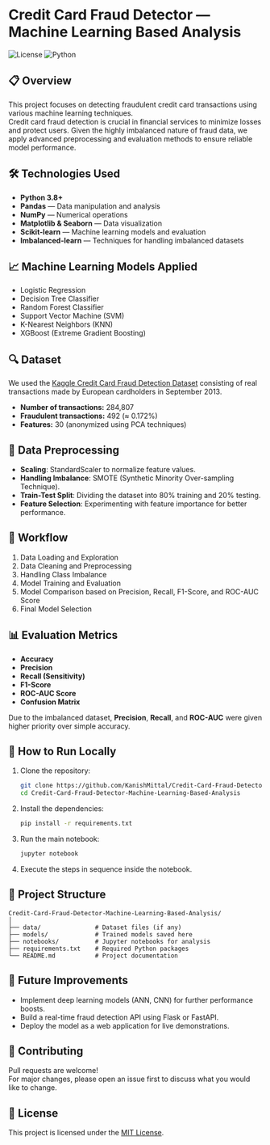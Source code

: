 # Credit Card Fraud Detector — Machine Learning Based Analysis

![License](https://img.shields.io/badge/license-MIT-blue.svg)
![Python](https://img.shields.io/badge/python-3.8%2B-blue.svg)

## 📋 Overview

This project focuses on detecting fraudulent credit card transactions using various machine learning techniques.  
Credit card fraud detection is crucial in financial services to minimize losses and protect users. Given the highly imbalanced nature of fraud data, we apply advanced preprocessing and evaluation methods to ensure reliable model performance.

## 🛠️ Technologies Used

- **Python 3.8+**
- **Pandas** — Data manipulation and analysis
- **NumPy** — Numerical operations
- **Matplotlib & Seaborn** — Data visualization
- **Scikit-learn** — Machine learning models and evaluation
- **Imbalanced-learn** — Techniques for handling imbalanced datasets

## 📈 Machine Learning Models Applied

- Logistic Regression
- Decision Tree Classifier
- Random Forest Classifier
- Support Vector Machine (SVM)
- K-Nearest Neighbors (KNN)
- XGBoost (Extreme Gradient Boosting)

## 🔍 Dataset

We used the [Kaggle Credit Card Fraud Detection Dataset](https://www.kaggle.com/datasets/mlg-ulb/creditcardfraud) consisting of real transactions made by European cardholders in September 2013.

- **Number of transactions:** 284,807
- **Fraudulent transactions:** 492 (≈ 0.172%)
- **Features:** 30 (anonymized using PCA techniques)

## 🧹 Data Preprocessing

- **Scaling**: StandardScaler to normalize feature values.
- **Handling Imbalance**: SMOTE (Synthetic Minority Over-sampling Technique).
- **Train-Test Split**: Dividing the dataset into 80% training and 20% testing.
- **Feature Selection**: Experimenting with feature importance for better performance.

## 🧠 Workflow

1. Data Loading and Exploration
2. Data Cleaning and Preprocessing
3. Handling Class Imbalance
4. Model Training and Evaluation
5. Model Comparison based on Precision, Recall, F1-Score, and ROC-AUC Score
6. Final Model Selection

## 📊 Evaluation Metrics

- **Accuracy**
- **Precision**
- **Recall (Sensitivity)**
- **F1-Score**
- **ROC-AUC Score**
- **Confusion Matrix**

Due to the imbalanced dataset, **Precision**, **Recall**, and **ROC-AUC** were given higher priority over simple accuracy.

## 📌 How to Run Locally

1. Clone the repository:
   ```bash
   git clone https://github.com/KanishMittal/Credit-Card-Fraud-Detector-Machine-Learning-Based-Analysis.git
   cd Credit-Card-Fraud-Detector-Machine-Learning-Based-Analysis
   ```

2. Install the dependencies:
   ```bash
   pip install -r requirements.txt
   ```

3. Run the main notebook:
   ```bash
   jupyter notebook
   ```

4. Execute the steps in sequence inside the notebook.

## 📂 Project Structure

```
Credit-Card-Fraud-Detector-Machine-Learning-Based-Analysis/
│
├── data/               # Dataset files (if any)
├── models/             # Trained models saved here
├── notebooks/          # Jupyter notebooks for analysis
├── requirements.txt    # Required Python packages
└── README.md           # Project documentation
```

## 🚀 Future Improvements

- Implement deep learning models (ANN, CNN) for further performance boosts.
- Build a real-time fraud detection API using Flask or FastAPI.
- Deploy the model as a web application for live demonstrations.

## 🤝 Contributing

Pull requests are welcome!  
For major changes, please open an issue first to discuss what you would like to change.

## 📄 License

This project is licensed under the [MIT License](LICENSE).
